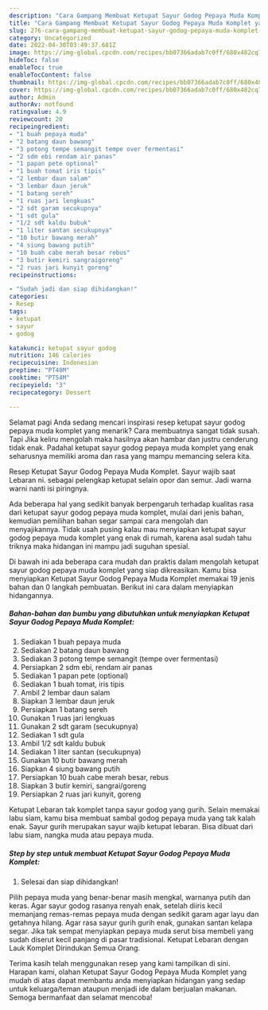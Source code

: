 ```yaml
---
description: "Cara Gampang Membuat Ketupat Sayur Godog Pepaya Muda Komplet yang Enak, Buat Buka Puasa}"
title: "Cara Gampang Membuat Ketupat Sayur Godog Pepaya Muda Komplet yang Enak, Buat Buka Puasa}"
slug: 276-cara-gampang-membuat-ketupat-sayur-godog-pepaya-muda-komplet-yang-enak-buat-buka-puasa
category: Uncategorized
date: 2022-04-30T03:49:37.681Z
image: https://img-global.cpcdn.com/recipes/bb07366adab7c0ff/680x482cq70/ketupat-sayur-godog-pepaya-muda-komplet-foto-resep-utama.jpg
hideToc: false
enableToc: true
enableTocContent: false
thumbnail: https://img-global.cpcdn.com/recipes/bb07366adab7c0ff/680x482cq70/ketupat-sayur-godog-pepaya-muda-komplet-foto-resep-utama.jpg
cover: https://img-global.cpcdn.com/recipes/bb07366adab7c0ff/680x482cq70/ketupat-sayur-godog-pepaya-muda-komplet-foto-resep-utama.jpg
author: Admin
authorAv: notfound
ratingvalue: 4.9
reviewcount: 20
recipeingredient:
- "1 buah pepaya muda"
- "2 batang daun bawang"
- "3 potong tempe semangit tempe over fermentasi"
- "2 sdm ebi rendam air panas"
- "1 papan pete optional"
- "1 buah tomat iris tipis"
- "2 lembar daun salam"
- "3 lembar daun jeruk"
- "1 batang sereh"
- "1 ruas jari lengkuas"
- "2 sdt garam secukupnya"
- "1 sdt gula"
- "1/2 sdt kaldu bubuk"
- "1 liter santan secukupnya"
- "10 butir bawang merah"
- "4 siung bawang putih"
- "10 buah cabe merah besar rebus"
- "3 butir kemiri sangraigoreng"
- "2 ruas jari kunyit goreng"
recipeinstructions:

- "Sudah jadi dan siap dihidangkan!"
categories:
- Resep
tags:
- ketupat
- sayur
- godog

katakunci: ketupat sayur godog 
nutrition: 146 calories
recipecuisine: Indonesian
preptime: "PT40M"
cooktime: "PT54M"
recipeyield: "3"
recipecategory: Dessert

---
```



Selamat pagi Anda sedang mencari inspirasi resep ketupat sayur godog pepaya muda komplet yang menarik? Cara membuatnya sangat tidak susah. Tapi Jika keliru mengolah maka hasilnya akan hambar dan justru cenderung tidak enak. Padahal ketupat sayur godog pepaya muda komplet yang enak seharusnya memiliki aroma dan rasa yang mampu memancing selera kita.


Resep Ketupat Sayur Godog Pepaya Muda Komplet. Sayur wajib saat Lebaran ni. sebagai pelengkap ketupat selain opor dan semur. Jadi warna warni nanti isi piringnya.

Ada beberapa hal yang sedikit banyak berpengaruh terhadap kualitas rasa dari ketupat sayur godog pepaya muda komplet, mulai dari jenis bahan, kemudian pemilihan bahan segar sampai cara mengolah dan menyajikannya. Tidak usah pusing kalau mau menyiapkan ketupat sayur godog pepaya muda komplet yang enak di rumah, karena asal sudah tahu triknya maka hidangan ini mampu jadi suguhan spesial.


Di bawah ini ada beberapa cara mudah dan praktis dalam mengolah ketupat sayur godog pepaya muda komplet yang siap dikreasikan. Kamu bisa menyiapkan Ketupat Sayur Godog Pepaya Muda Komplet memakai 19 jenis bahan dan 0 langkah pembuatan. Berikut ini cara dalam menyiapkan hidangannya.

<!--inarticleads1-->

##### Bahan-bahan dan bumbu yang dibutuhkan untuk menyiapkan Ketupat Sayur Godog Pepaya Muda Komplet:

1. Sediakan 1 buah pepaya muda
1. Sediakan 2 batang daun bawang
1. Sediakan 3 potong tempe semangit (tempe over fermentasi)
1. Persiapkan 2 sdm ebi, rendam air panas
1. Sediakan 1 papan pete (optional)
1. Sediakan 1 buah tomat, iris tipis
1. Ambil 2 lembar daun salam
1. Siapkan 3 lembar daun jeruk
1. Persiapkan 1 batang sereh
1. Gunakan 1 ruas jari lengkuas
1. Gunakan 2 sdt garam (secukupnya)
1. Sediakan 1 sdt gula
1. Ambil 1/2 sdt kaldu bubuk
1. Sediakan 1 liter santan (secukupnya)
1. Gunakan 10 butir bawang merah
1. Siapkan 4 siung bawang putih
1. Persiapkan 10 buah cabe merah besar, rebus
1. Siapkan 3 butir kemiri, sangrai/goreng
1. Persiapkan 2 ruas jari kunyit, goreng


Ketupat Lebaran tak komplet tanpa sayur godog yang gurih. Selain memakai labu siam, kamu bisa membuat sambal godog pepaya muda yang tak kalah enak. Sayur gurih merupakan sayur wajib ketupat lebaran. Bisa dibuat dari labu siam, nangka muda atau pepaya muda. 

<!--inarticleads2-->

##### Step by step untuk membuat Ketupat Sayur Godog Pepaya Muda Komplet:


1. Selesai dan siap dihidangkan!

Pilih pepaya muda yang benar-benar masih mengkal, warnanya putih dan keras. Agar sayur godog rasanya renyah enak, setelah diiris kecil memanjang remas-remas pepaya muda dengan sedikit garam agar layu dan getahnya hilang. Agar rasa sayur gurih gurih enak, gunakan santan kelapa segar. Jika tak sempat menyiapkan pepaya muda serut bisa membeli yang sudah diserut kecil panjang di pasar tradisional. Ketupat Lebaran dengan Lauk Komplet Dirindukan Semua Orang. 

Terima kasih telah menggunakan resep yang kami tampilkan di sini. Harapan kami, olahan Ketupat Sayur Godog Pepaya Muda Komplet yang mudah di atas dapat membantu anda menyiapkan hidangan yang sedap untuk keluarga/teman ataupun menjadi ide dalam berjualan makanan. Semoga bermanfaat dan selamat mencoba!
